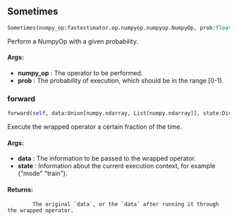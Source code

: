 ## Sometimes
```python
Sometimes(numpy_op:fastestimator.op.numpyop.numpyop.NumpyOp, prob:float=0.5) -> None
```
Perform a NumpyOp with a given probability.

#### Args:

* **numpy_op** :  The operator to be performed.
* **prob** :  The probability of execution, which should be in the range [0-1).    

### forward
```python
forward(self, data:Union[numpy.ndarray, List[numpy.ndarray]], state:Dict[str, Any]) -> Union[numpy.ndarray, List[numpy.ndarray]]
```
Execute the wrapped operator a certain fraction of the time.

#### Args:

* **data** :  The information to be passed to the wrapped operator.
* **state** :  Information about the current execution context, for example {"mode" "train"}.

#### Returns:
            The original `data`, or the `data` after running it through the wrapped operator.        